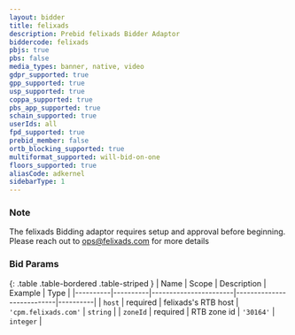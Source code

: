 ```yaml
---
layout: bidder
title: felixads
description: Prebid felixads Bidder Adaptor
biddercode: felixads
pbjs: true
pbs: false
media_types: banner, native, video
gdpr_supported: true
gpp_supported: true
usp_supported: true
coppa_supported: true
pbs_app_supported: true
schain_supported: true
userIds: all
fpd_supported: true
prebid_member: false
ortb_blocking_supported: true
multiformat_supported: will-bid-on-one
floors_supported: true
aliasCode: adkernel
sidebarType: 1
---
```


### Note

The felixads Bidding adaptor requires setup and approval before beginning. Please reach out to <ops@felixads.com> for more details

### Bid Params

{: .table .table-bordered .table-striped }
| Name     | Scope    | Description           | Example                   | Type     |
|----------|----------|-----------------------|---------------------------|----------|
| `host`   | required | felixads's RTB host   | `'cpm.felixads.com'`      | `string` |
| `zoneId` | required | RTB zone id           | `'30164'`                 | `integer` |
